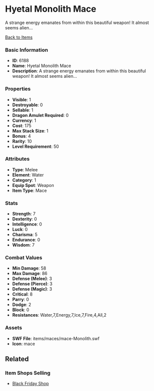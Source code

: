 # Hyetal Monolith Mace

A strange energy emanates from within this beautiful weapon! It almost seems alien...

[Back to Items](../items.md)

### Basic Information

- **ID**: 6188
- **Name**: Hyetal Monolith Mace
- **Description**: A strange energy emanates from within this beautiful weapon! It almost seems alien...

### Properties

- **Visible**: 1
- **Destroyable**: 0
- **Sellable**: 1
- **Dragon Amulet Required**: 0
- **Currency**: 1
- **Cost**: 175
- **Max Stack Size**: 1
- **Bonus**: 4
- **Rarity**: 10
- **Level Requirement**: 50

### Attributes

- **Type**: Melee
- **Element**: Water
- **Category**: 1
- **Equip Spot**: Weapon
- **Item Type**: Mace

### Stats

- **Strength**: 7
- **Dexterity**: 0
- **Intelligence**: 0
- **Luck**: 0
- **Charisma**: 5
- **Endurance**: 0
- **Wisdom**: 7

### Combat Values

- **Min Damage**: 58
- **Max Damage**: 86
- **Defense (Melee)**: 3
- **Defense (Pierce)**: 3
- **Defense (Magic)**: 3
- **Critical**: 8
- **Parry**: 0
- **Dodge**: 2
- **Block**: 0
- **Resistances**: Water,7,Energy,7,Ice,7,Fire,4,All,2

### Assets

- **SWF File**: items/maces/mace-Monolith.swf
- **Icon**: mace

## Related

### Item Shops Selling

- [Black Friday Shop](../item-shops/239-black-friday-shop.md)

